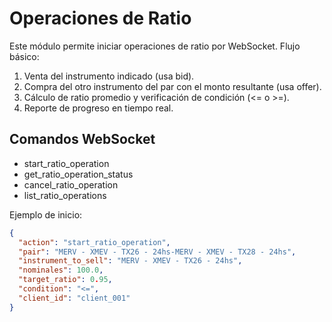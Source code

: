 # Operaciones de Ratio

Este módulo permite iniciar operaciones de ratio por WebSocket. Flujo básico:

1. Venta del instrumento indicado (usa bid).
2. Compra del otro instrumento del par con el monto resultante (usa offer).
3. Cálculo de ratio promedio y verificación de condición (<= o >=).
4. Reporte de progreso en tiempo real.

## Comandos WebSocket

- start_ratio_operation
- get_ratio_operation_status
- cancel_ratio_operation
- list_ratio_operations

Ejemplo de inicio:

```json
{
  "action": "start_ratio_operation",
  "pair": "MERV - XMEV - TX26 - 24hs-MERV - XMEV - TX28 - 24hs",
  "instrument_to_sell": "MERV - XMEV - TX26 - 24hs",
  "nominales": 100.0,
  "target_ratio": 0.95,
  "condition": "<=",
  "client_id": "client_001"
}
```



